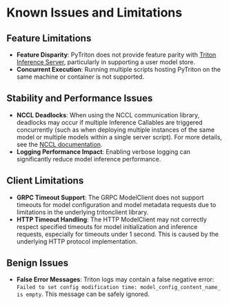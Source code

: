 <!--
Copyright (c) 2022-2023, NVIDIA CORPORATION. All rights reserved.

Licensed under the Apache License, Version 2.0 (the "License");
you may not use this file except in compliance with the License.
You may obtain a copy of the License at

    http://www.apache.org/licenses/LICENSE-2.0

Unless required by applicable law or agreed to in writing, software
distributed under the License is distributed on an "AS IS" BASIS,
WITHOUT WARRANTIES OR CONDITIONS OF ANY KIND, either express or implied.
See the License for the specific language governing permissions and
limitations under the License.
-->

# Known Issues and Limitations

## Feature Limitations

- **Feature Disparity**: PyTriton does not provide feature parity with [Triton Inference Server](https://github.com/triton-inference-server/server), particularly in supporting a user model store.
- **Concurrent Execution**: Running multiple scripts hosting PyTriton on the same machine or container is not supported.

## Stability and Performance Issues

- **NCCL Deadlocks**: When using the NCCL communication library, deadlocks may occur if multiple Inference Callables are triggered concurrently (such as when deploying multiple instances of the same model or multiple models within a single server script). For more details, see the [NCCL documentation](https://docs.nvidia.com/deeplearning/nccl/user-guide/docs/usage/communicators.html#using-multiple-nccl-communicators-concurrently).
- **Logging Performance Impact**: Enabling verbose logging can significantly reduce model inference performance.

## Client Limitations

- **GRPC Timeout Support**: The GRPC ModelClient does not support timeouts for model configuration and model metadata requests due to limitations in the underlying tritonclient library.
- **HTTP Timeout Handling**: The HTTP ModelClient may not correctly respect specified timeouts for model initialization and inference requests, especially for timeouts under 1 second. This is caused by the underlying HTTP protocol implementation.

## Benign Issues

- **False Error Messages**: Triton logs may contain a false negative error: `Failed to set config modification time: model_config_content_name_ is empty`. This message can be safely ignored.
